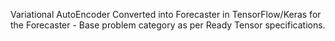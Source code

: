 Variational AutoEncoder Converted into Forecaster in TensorFlow/Keras for the Forecaster - Base problem category as per Ready Tensor specifications.
